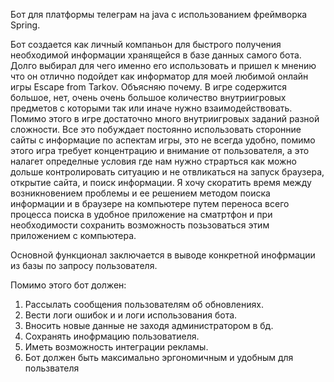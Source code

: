 Бот для платформы телеграм на java с использованием фреймворка Spring.

Бот создается как личный компаньон для быстрого получения необходимой информации хранящейся в базе данных самого бота. Долго выбирал для чего именно его использовать и пришел к мнению что он отлично подойдет как информатор для моей любимой онлайн игры Escape from Tarkov.
Объясняю почему.
В игре содержится большое, нет, очень очень большое количество внутриигровых предметов с которыми так или иначе нужно взаимодействовать. Помимо этого в игре достаточно много внутриигровых заданий разной сложности.
Все это побуждает постоянно использовать сторонние сайты с информацие по аспектам игры, это не всегда удобно, помимо этого игра требует концентрацию и внимание от пользователя,
а это налагет определные условия где нам нужно страрться как можно дольше контролировать ситуацию и не отвликаться на запуск браузера, открытие сайта, и поиск информации.
Я хочу скоратить время между возникновением проблемы и ее решением методом поиска информации и в браузере на компьютере путем переноса всего процесса поиска 
в удобное приложение на сматртфон и при необходимости сохранить возможность позьзоваться этим приложением с компьютера.

Основной функционал заключается в выводе конкретной инофрмации из базы по запросу пользователя. 

Помимо этого бот должен:
1)  Рассылать сообщения пользователям об обновлениях.
2)  Вести логи ошибок и и логи использования бота.
3)  Вносить новые данные не заходя администратором в бд.
4)  Сохранять инофрмацию пользоватиеля.
5)  Иметь возможность интеграции рекламы.
6)  Бот должен быть максимально эргономичным и удобным для пользвателя 
